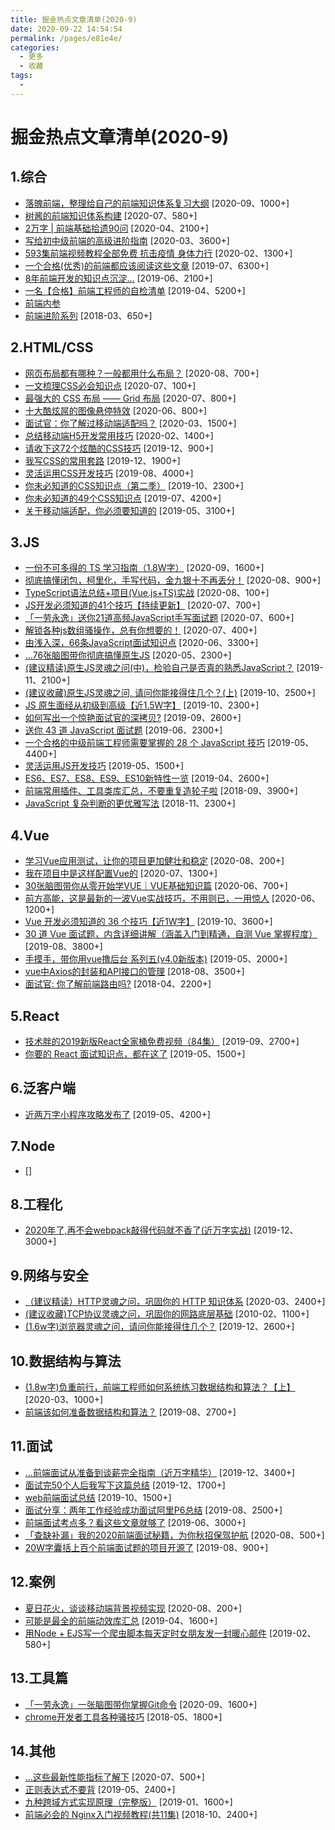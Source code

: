 ```yaml
---
title: 掘金热点文章清单(2020-9)
date: 2020-09-22 14:54:54
permalink: /pages/e81e4e/
categories: 
  - 更多
  - 收藏
tags: 
  - 
---
```

# 掘金热点文章清单(2020-9)
## 1.综合
- [落魄前端，整理给自己的前端知识体系复习大纲](https://juejin.im/post/6867715946941775885) [2020-09、1000+]
- [树酱的前端知识体系构建](https://juejin.im/post/6855468132186882055) [2020-07、580+]
- [2万字 | 前端基础拾遗90问](https://juejin.im/post/6844904116552990727) [2020-04、2100+]
- [写给初中级前端的高级进阶指南](https://juejin.im/entry/6844904103504527374) [2020-03、3600+]
- [593集前端视频教程全部免费 抗击疫情 身体力行](https://juejin.im/post/6844904056939347976) [2020-02、1300+]
- [一个合格(优秀)的前端都应该阅读这些文章](https://juejin.im/post/6844903896637259784) [2019-07、6300+]
- [8年前端开发的知识点沉淀...](https://juejin.im/post/6844903870276042759) [2019-06、2100+]
- [一名【合格】前端工程师的自检清单](https://juejin.im/post/6844903830887366670) [2019-04、5200+]
- [前端内参](https://coffe1891.gitbook.io/frontend-hard-mode-interview/) 
- [前端进阶系列](https://juejin.im/entry/6844903585885470734) [2018-03、650+]

## 2.HTML/CSS
- [网页布局都有哪种？一般都用什么布局？](https://juejin.im/post/6865107864139087886) [2020-08、700+]
- [一文梳理CSS必会知识点](https://juejin.im/post/6854573212337078285) [2020-07、100+]
- [最强大的 CSS 布局 —— Grid 布局](https://juejin.im/post/6854573220306255880) [2020-07、800+]
- [十大酷炫屌的图像悬停特效](https://juejin.im/post/6844904200602697741) [2020-06、800+]
- [面试官：你了解过移动端适配吗？](https://juejin.im/post/6844903631993454600) [2020-03、1500+]
- [总结移动端H5开发常用技巧](https://juejin.im/post/6844904066301050893) [2020-02、1400+]
- [请收下这72个炫酷的CSS技巧](https://juejin.im/post/6844904031513477128) [2019-12、900+]
- [我写CSS的常用套路](https://juejin.im/post/6844904033405108232) [2019-12、1900+]
- [灵活运用CSS开发技巧](https://juejin.im/post/6844903926110617613) [2019-08、4000+]
- [你未必知道的CSS知识点（第二季）](https://juejin.im/post/6844903960386469895) [2019-10、2300+]
- [你未必知道的49个CSS知识点](https://juejin.im/post/6844903902123393032) [2019-07、4200+]
- [关于移动端适配，你必须要知道的](https://juejin.im/post/6844903845617729549) [2019-05、3100+]

## 3.JS
- [一份不可多得的 TS 学习指南（1.8W字）](https://juejin.im/post/6872111128135073806) [2020-09、1600+]
- [彻底搞懂闭包，柯里化，手写代码，金九银十不再丢分！](https://juejin.im/post/6864378349512065038) [2020-08、900+]
- [TypeScript语法总结+项目(Vue.js+TS)实战](https://juejin.im/post/6861525441786675208) [2020-08、100+]
- [JS开发必须知道的41个技巧【持续更新】](https://juejin.im/post/6854573212890562573) [2020-07、700+]
- [「一劳永逸」送你21道高频JavaScript手写面试题](https://juejin.im/post/6855129007852093453) [2020-07、600+]
- [解锁各种js数组骚操作，总有你想要的！](https://juejin.im/post/6854818587820736526) [2020-07、400+]
- [由浅入深，66条JavaScript面试知识点](https://juejin.im/post/6844904200917221389) [2020-06、3300+]
- [...76张脑图带你彻底搞懂原生JS](https://juejin.im/post/6844904166192578567) [2020-05、2300+]
- [(建议精读)原生JS灵魂之问(中)，检验自己是否真的熟悉JavaScript？](https://juejin.im/post/6844903986479251464) [2019-11、2100+]
- [(建议收藏)原生JS灵魂之问, 请问你能接得住几个？(上)](https://juejin.im/post/6844903974378668039) [2019-10、2500+]
- [JS 原生面经从初级到高级【近1.5W字】](https://juejin.im/post/6844903976081555470) [2019-10、2300+]
- [如何写出一个惊艳面试官的深拷贝?](https://juejin.im/post/6844903929705136141) [2019-09、2600+]
- [送你 43 道 JavaScript 面试题](https://juejin.im/post/6844903869378461710) [2019-06、2300+]
- [一个合格的中级前端工程师需要掌握的 28 个 JavaScript 技巧](https://juejin.im/post/6844903856489365518) [2019-05、4400+]
- [灵活运用JS开发技巧](https://juejin.im/post/6844903838449664013) [2019-05、1500+]
- [ES6、ES7、ES8、ES9、ES10新特性一览](https://juejin.im/post/6844903811622912014) [2019-04、2600+]
- [前端常用插件、工具类库汇总，不要重复造轮子啦](https://juejin.im/post/6844903683411410951) [2018-09、3900+]
- [JavaScript 复杂判断的更优雅写法](https://juejin.im/post/6844903705058213896) [2018-11、2300+]

## 4.Vue
- [学习Vue应用测试，让你的项目更加健壮和稳定](https://juejin.im/post/6865477717220851720) [2020-08、200+]
- [我在项目中是这样配置Vue的](https://juejin.im/post/6850037262441250829) [2020-07、1300+]
- [30张脑图带你从零开始学VUE｜VUE基础知识篇](https://juejin.im/post/6844904190481793032) [2020-06、700+]
- [前方高能，这是最新的一波Vue实战技巧，不用则已，一用惊人](https://juejin.im/post/6844904200598454286) [2020-06、1200+]
- [Vue 开发必须知道的 36 个技巧【近1W字】](https://juejin.im/post/6844903959266590728) [2019-10、3600+]
- [30 道 Vue 面试题，内含详细讲解（涵盖入门到精通，自测 Vue 掌握程度）](https://juejin.im/post/6844903918753808398) [2019-08、3800+]
- [手摸手，带你用vue撸后台 系列五(v4.0新版本)](https://juejin.im/post/6844903840626507784) [2019-05、2000+]
- [vue中Axios的封装和API接口的管理](https://juejin.im/post/6844903652881072141) [2018-08、3500+]
- [面试官: 你了解前端路由吗?](https://juejin.im/post/6844903589123457031) [2018-04、2200+]


## 5.React
- [技术胖的2019新版React全家桶免费视频（84集）](https://juejin.im/post/6844903944204845070) [2019-09、2700+]
- [你要的 React 面试知识点，都在这了](https://juejin.im/post/6844903857135304718) [2019-05、1500+]

## 6.泛客户端
- [近两万字小程序攻略发布了](https://juejin.im/post/6844903670589423623) [2019-05、4200+]

## 7.Node
- []() []

## 8.工程化
- [2020年了,再不会webpack敲得代码就不香了(近万字实战)](https://juejin.im/post/6844904031240863758) [2019-12、3000+]


## 9.网络与安全
- [（建议精读）HTTP灵魂之问，巩固你的 HTTP 知识体系](https://juejin.im/post/6844904100035821575) [2020-03、2400+]
- [(建议收藏)TCP协议灵魂之问，巩固你的网路底层基础](https://juejin.im/post/6844904070889603085) [2010-02、1100+]
- [(1.6w字)浏览器灵魂之问，请问你能接得住几个？](https://juejin.im/post/6844904021308735502) [2019-12、2600+]

## 10.数据结构与算法
- [(1.8w字)负重前行，前端工程师如何系统练习数据结构和算法？【上】](https://juejin.im/post/6844904061947346957) [2020-03、1000+]
- [前端该如何准备数据结构和算法？](https://juejin.im/post/6844903919722692621) [2019-08、2700+]

## 11.面试
- [...前端面试从准备到谈薪完全指南（近万字精华）](https://juejin.im/post/6844904029340827656) [2019-12、3400+]
- [面试完50个人后我写下这篇总结](https://juejin.im/post/6844904019165446158) [2019-12、1700+]
- [web前端面试总结](https://juejin.im/post/6844903976693940231) [2019-10、1500+]
- [面试分享：两年工作经验成功面试阿里P6总结](https://juejin.im/post/6844903928442667015) [2019-08、2500+]
- [前端面试考点多？看这些文章就够了](https://juejin.im/post/6844903577220349959) [2019-06、3000+]
- [「查缺补漏」我的2020前端面试秘籍，为你秋招保驾护航](https://juejin.im/post/6864398060702760968) [2020-08、500+]
- [20W字囊括上百个前端面试题的项目开源了](https://juejin.im/post/6844903917101432839) [2019-08、900+]

## 12.案例
- [夏日花火，谈谈移动端背景视频实现](https://juejin.im/post/6865260341115224071) [2020-08、200+]
- [可能是最全的前端动效库汇总](https://juejin.im/post/6844903830098804743) [2019-04、1600+]
- [用Node + EJS写一个爬虫脚本每天定时女朋友发一封暖心邮件](https://juejin.im/post/6844903783722401800) [2019-02、580+]


## 13.工具篇
- [「一劳永逸」一张脑图带你掌握Git命令](https://juejin.im/post/6869519303864123399) [2020-09、1600+]
- [chrome开发者工具各种骚技巧](https://juejin.im/post/6844903604839514125) [2018-05、1800+]


## 14.其他
- [...这些最新性能指标了解下](https://juejin.im/post/6850037270729359367) [2020-07、500+]
- [正则表达式不要背](https://juejin.im/post/6844903845227659271) [2019-05、2400+]
- [九种跨域方式实现原理（完整版）](https://juejin.im/post/6844903767226351623) [2019-01、1600+]
- [前端必会的 Nginx入门视频教程(共11集)](https://juejin.im/post/6844903701459501070) [2018-10、2400+]

